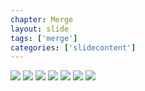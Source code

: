 ```yaml
---
chapter: Merge
layout: slide
tags: ['merge']
categories: ['slidecontent']
---
```


<div class="diagram-group">
	<img class="diagram" src="assets/diagrams/merge/recursive-basic-01.png">
	<img class="diagram fragment" src="assets/diagrams/merge/recursive-basic-02.png">
	<img class="diagram fragment" src="assets/diagrams/merge/recursive-basic-03.png">
    <img class="diagram fragment" src="assets/diagrams/merge/recursive-basic-04.png">
    <img class="diagram fragment" src="assets/diagrams/merge/recursive-basic-05.png">
    <img class="diagram fragment" src="assets/diagrams/merge/recursive-basic-06.png">
    <img class="diagram fragment" src="assets/diagrams/merge/recursive-basic-07.png">
</div>